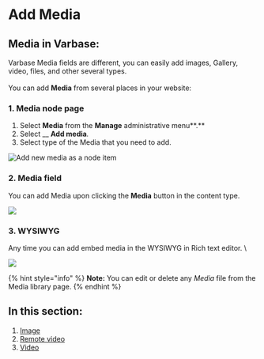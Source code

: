 # Add Media

## Media in Varbase:

Varbase Media fields are different, you can easily add images, Gallery, video, files, and other several types.\
\
&#x20;You can add **Media** from several places in your website: &#x20;

### 1. Media node page

1. Select **Media** from the **Manage** administrative menu**.**
2. Select __ **Add media**_._
3. Select type of the Media that you need to add.

![Add new media as a node item](../../../../.gitbook/assets/Add\_media\_item\_test\_qa\_varbase\_8\_8\_x\_development\_13\_07\_2020.png)

### 2. Media field

You can add Media upon clicking the **Media** button in the content type.

![](<../../../../.gitbook/assets/Content \_ varbase9003d1.png>)

### 3. WYSIWYG

Any time you can add embed media in the WYSIWYG in Rich text editor. \


![](<../../../../.gitbook/assets/Add Rich text custom block \_ varbase9003d1.png>)

{% hint style="info" %}
**Note:** You can edit or delete any _Media_ file from the Media library page.&#x20;
{% endhint %}

## In this section:

1. [Image](image.md)
2. [Remote video ](remote-video.md)
3. [Video](video.md)

